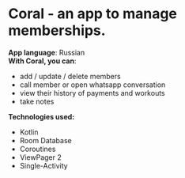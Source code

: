 # Coral - an app to manage memberships.

**App language**: Russian    
**With Coral, you can**:
- add / update / delete members
- call member or open whatsapp conversation 
- view their history of payments and workouts
- take notes

**Technologies used:**
- Kotlin
- Room Database
- Coroutines
- ViewPager 2
- Single-Activity
